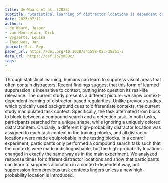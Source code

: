 ```yaml
---
title: de-Waard et al. (2023)
subtitle: 'Statistical learning of distractor locations is dependent on task context'
date: 2023/07/11
authors:
- de Waard, Jasper
- van Moorselaar, Dirk
- Bogaerts, Louisa
- Theeuwes, Jan
journal: Sci. Rep.
paper_url: https://doi.org/10.1038/s41598-023-38261-z
data_url: https://osf.io/xm59c/
tags:
- 
---
```


Through statistical learning, humans can learn to suppress visual areas that often contain distractors. Recent findings suggest that this form of learned suppression is insensitive to context, putting into question its real-life relevance. The current study presents a different picture: we show context-dependent learning of distractor-based regularities. Unlike previous studies which typically used background cues to differentiate contexts, the current study manipulated task context. Specifically, the task alternated from block to block between a compound search and a detection task. In both tasks, participants searched for a unique shape, while ignoring a uniquely colored distractor item. Crucially, a different high-probability distractor location was assigned to each task context in the training blocks, and all distractor locations were made equiprobable in the testing blocks. In a control experiment, participants only performed a compound search task such that the contexts were made indistinguishable, but the high-probability locations changed in exactly the same way as in the main experiment. We analyzed response times for different distractor locations and show that participants can learn to suppress a location in a context-dependent way, but suppression from previous task contexts lingers unless a new high-probability location is introduced.
